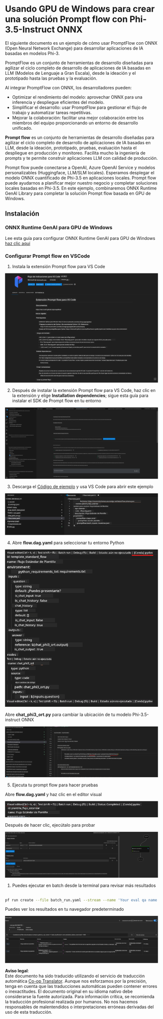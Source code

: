 <!--
CO_OP_TRANSLATOR_METADATA:
{
  "original_hash": "92e7dac1e5af0dd7c94170fdaf6860fe",
  "translation_date": "2025-07-17T02:56:33+00:00",
  "source_file": "md/02.Application/01.TextAndChat/Phi3/UsingPromptFlowWithONNX.md",
  "language_code": "es"
}
-->
# Usando GPU de Windows para crear una solución Prompt flow con Phi-3.5-Instruct ONNX

El siguiente documento es un ejemplo de cómo usar PromptFlow con ONNX (Open Neural Network Exchange) para desarrollar aplicaciones de IA basadas en modelos Phi-3.

PromptFlow es un conjunto de herramientas de desarrollo diseñadas para agilizar el ciclo completo de desarrollo de aplicaciones de IA basadas en LLM (Modelos de Lenguaje a Gran Escala), desde la ideación y el prototipado hasta las pruebas y la evaluación.

Al integrar PromptFlow con ONNX, los desarrolladores pueden:

- Optimizar el rendimiento del modelo: aprovechar ONNX para una inferencia y despliegue eficientes del modelo.
- Simplificar el desarrollo: usar PromptFlow para gestionar el flujo de trabajo y automatizar tareas repetitivas.
- Mejorar la colaboración: facilitar una mejor colaboración entre los miembros del equipo proporcionando un entorno de desarrollo unificado.

**Prompt flow** es un conjunto de herramientas de desarrollo diseñadas para agilizar el ciclo completo de desarrollo de aplicaciones de IA basadas en LLM, desde la ideación, prototipado, pruebas, evaluación hasta el despliegue en producción y monitoreo. Facilita mucho la ingeniería de prompts y te permite construir aplicaciones LLM con calidad de producción.

Prompt flow puede conectarse a OpenAI, Azure OpenAI Service y modelos personalizables (Huggingface, LLM/SLM locales). Esperamos desplegar el modelo ONNX cuantificado de Phi-3.5 en aplicaciones locales. Prompt flow puede ayudarnos a planificar mejor nuestro negocio y completar soluciones locales basadas en Phi-3.5. En este ejemplo, combinaremos ONNX Runtime GenAI Library para completar la solución Prompt flow basada en GPU de Windows.

## **Instalación**

### **ONNX Runtime GenAI para GPU de Windows**

Lee esta guía para configurar ONNX Runtime GenAI para GPU de Windows [haz clic aquí](./ORTWindowGPUGuideline.md)

### **Configurar Prompt flow en VSCode**

1. Instala la extensión Prompt flow para VS Code

![pfvscode](../../../../../../translated_images/pfvscode.eff93dfc66a42cbef699fc16fa48f3ed3a23361875a3362037d026896395a00d.es.png)

2. Después de instalar la extensión Prompt flow para VS Code, haz clic en la extensión y elige **Installation dependencies**; sigue esta guía para instalar el SDK de Prompt flow en tu entorno

![pfsetup](../../../../../../translated_images/pfsetup.b46e93096f5a254f74e8b74ce2be7047ce963ef573d755ec897eb1b78cb9c954.es.png)

3. Descarga el [Código de ejemplo](../../../../../../code/09.UpdateSamples/Aug/pf/onnx_inference_pf) y usa VS Code para abrir este ejemplo

![pfsample](../../../../../../translated_images/pfsample.8d89e70584ffe7c4dba182513e3148a989e552c3b8e4948567a6b806b5ae1845.es.png)

4. Abre **flow.dag.yaml** para seleccionar tu entorno Python

![pfdag](../../../../../../translated_images/pfdag.264a77f7366458ff850a76ae949226391ea382856d543ef9da4b92096aff7e4b.es.png)

   Abre **chat_phi3_ort.py** para cambiar la ubicación de tu modelo Phi-3.5-instruct ONNX

![pfphi](../../../../../../translated_images/pfphi.72da81d74244b45fc78cdfeeb8c7fbd9e7cd610bf2f96814dbade6a4a2dfad7e.es.png)

5. Ejecuta tu prompt flow para hacer pruebas

Abre **flow.dag.yaml** y haz clic en el editor visual

![pfv](../../../../../../translated_images/pfv.ba8a81f34b20f603cccee3fe91e94113792ed6f5af28f76ab08e1a0b3e77b33b.es.png)

Después de hacer clic, ejecútalo para probar

![pfflow](../../../../../../translated_images/pfflow.4e1135a089b1ce1b6348b59edefdb6333e5729b54c8e57f9039b7f9463e68fbd.es.png)

1. Puedes ejecutar en batch desde la terminal para revisar más resultados


```bash

pf run create --file batch_run.yaml --stream --name 'Your eval qa name'    

```

Puedes ver los resultados en tu navegador predeterminado


![pfresult](../../../../../../translated_images/pfresult.c22c826f8062d7cbe871cff35db4a013dcfefc13fafe5da6710a8549a96a4ceb.es.png)

**Aviso legal**:  
Este documento ha sido traducido utilizando el servicio de traducción automática [Co-op Translator](https://github.com/Azure/co-op-translator). Aunque nos esforzamos por la precisión, tenga en cuenta que las traducciones automáticas pueden contener errores o inexactitudes. El documento original en su idioma nativo debe considerarse la fuente autorizada. Para información crítica, se recomienda la traducción profesional realizada por humanos. No nos hacemos responsables de malentendidos o interpretaciones erróneas derivadas del uso de esta traducción.